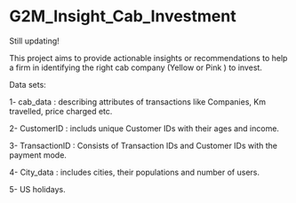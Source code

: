 # G2M_Insight_Cab_Investment

Still updating!


This project aims to provide actionable insights or recommendations to help a firm in identifying the right cab company (Yellow or Pink ) to invest.

Data sets:

1- cab_data : describing attributes of transactions like Companies, Km travelled, price charged etc.

2- CustomerID : includs unique Customer IDs with their ages and income.

3- TransactionID : Consists of Transaction IDs and Customer IDs with the payment mode.

4- City_data : includes cities, their populations and number of users.

5- US holidays.

